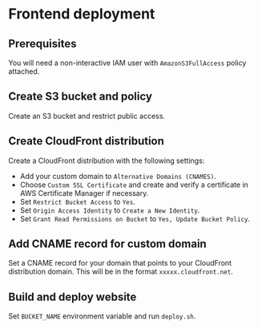 # Frontend deployment

## Prerequisites

You will need a non-interactive IAM user with `AmazonS3FullAccess` policy attached.

## Create S3 bucket and policy
Create an S3 bucket and restrict public access.

## Create CloudFront distribution
Create a CloudFront distribution with the following settings:

* Add your custom domain to `Alternative Domains (CNAMES)`.
* Choose `Custom SSL Certificate` and create and verify a certificate in AWS Certificate Manager if necessary.
* Set `Restrict Bucket Access` to `Yes`.
* Set `Origin Access Identity` to `Create a New Identity`.
* Set `Grant Read Permissions on Bucket` to `Yes, Update Bucket Policy`.

## Add CNAME record for custom domain
Set a CNAME record for your domain that points to your CloudFront distribution domain. This will be in the format `xxxxx.cloudfront.net`.

## Build and deploy website
Set `BUCKET_NAME` environment variable and run `deploy.sh`.
